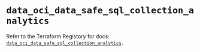 # `data_oci_data_safe_sql_collection_analytics`

Refer to the Terraform Registory for docs: [`data_oci_data_safe_sql_collection_analytics`](https://registry.terraform.io/providers/oracle/oci/6.18.0/docs/data-sources/data_safe_sql_collection_analytics).
